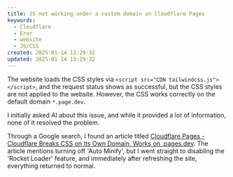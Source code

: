 ```yaml
---
title: JS not working under a custom domain on Cloudflare Pages
keywords:
  - Cloudflare
  - Eror
  - website
  - JS/CSS
created: 2025-01-14 13:29:32
updated: 2025-01-14 13:29:32
---
```


The website loads the CSS styles via `<script src="CDN tailwindcss.js"></script>`, and the request status shows as successful, but the CSS styles are not applied to the website. However, the CSS works correctly on the default domain `*.page.dev`.

I initially asked AI about this issue, and while it provided a lot of information, none of it resolved the problem.

Through a Google search, I found an article titled [Cloudflare Pages - Cloudflare Breaks CSS on Its Own Domain, Works on .pages.dev](https://community.cloudflare.com/t/cloudflare-pages-cloudflare-breaks-css-on-own-domain-works-on-pages-dev/711974). The article mentions turning off 'Auto Minify', but I went straight to disabling the 'Rocket Loader' feature, and immediately after refreshing the site, everything returned to normal.
